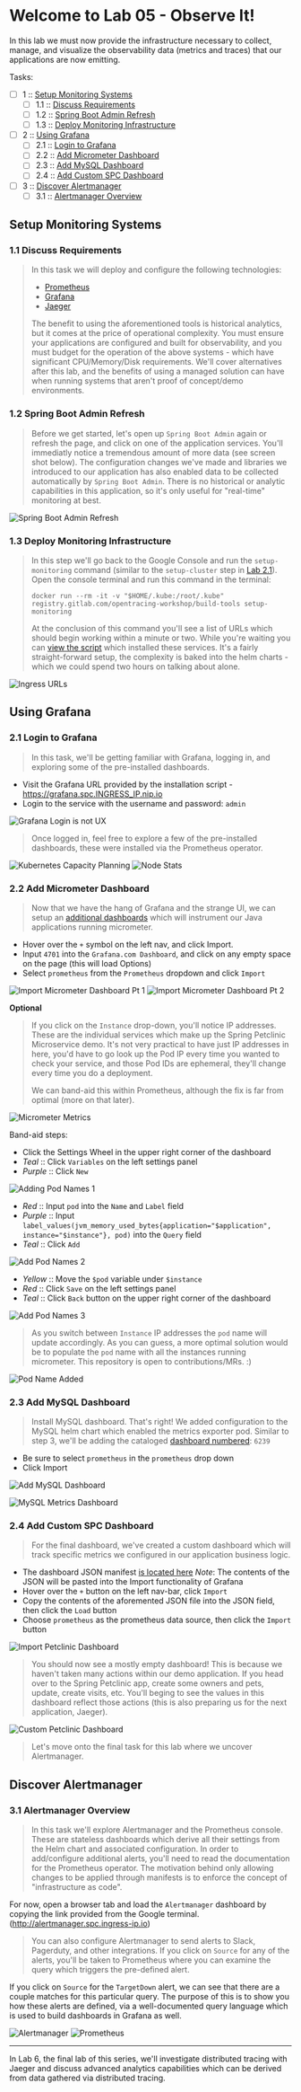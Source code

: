 Welcome to Lab 05 - Observe It!
===

In this lab we must now provide the infrastructure necessary to collect, manage, and visualize the observability data (metrics and traces) that our applications are now emitting.

Tasks:

- [ ] 1 :: [Setup Monitoring Systems](https://gitlab.com/opentracing-workshop/lab-notes/tree/master/lab-05#setup-monitoring-systems)
  - [ ] 1.1 :: [Discuss Requirements](https://gitlab.com/opentracing-workshop/lab-notes/tree/master/lab-05#11-discuss-requirements)
  - [ ] 1.2 :: [Spring Boot Admin Refresh](https://gitlab.com/opentracing-workshop/lab-notes/tree/master/lab-05#12-spring-boot-admin-refresh)
  - [ ] 1.3 :: [Deploy Monitoring Infrastructure](https://gitlab.com/opentracing-workshop/lab-notes/tree/master/lab-05#13-deploy-monitoring-infrastructure)
- [ ] 2 :: [Using Grafana](https://gitlab.com/opentracing-workshop/lab-notes/tree/master/lab-05#using-grafana)
  - [ ] 2.1 :: [Login to Grafana](https://gitlab.com/opentracing-workshop/lab-notes/tree/master/lab-05#21-login-to-grafana)
  - [ ] 2.2 :: [Add Micrometer Dashboard](https://gitlab.com/opentracing-workshop/lab-notes/tree/master/lab-05#22-add-micrometer-dashboard)
  - [ ] 2.3 :: [Add MySQL Dashboard](https://gitlab.com/opentracing-workshop/lab-notes/tree/master/lab-05#23-add-mysql-dashboard)
  - [ ] 2.4 :: [Add Custom SPC Dashboard](https://gitlab.com/opentracing-workshop/lab-notes/tree/master/lab-05#24-add-custom-spc-dashboard)
- [ ] 3 :: [Discover Alertmanager](https://gitlab.com/opentracing-workshop/lab-notes/tree/master/lab-05#discover-alertmanager)
  - [ ] 3.1 :: [Alertmanager Overview](https://gitlab.com/opentracing-workshop/lab-notes/tree/master/lab-05#31-alertmanager-overview)

Setup Monitoring Systems
---

### 1.1 Discuss Requirements

> In this task we will deploy and configure the following technologies:
> 
> * [Prometheus](https://prometheus.io/)
> * [Grafana](https://grafana.com/)
> * [Jaeger](https://www.jaegertracing.io/)
>
> The benefit to using the aforementioned tools is historical analytics, but it comes at the price of operational complexity. You must ensure your applications are configured and built for observability, and you must budget for the operation of the above systems - which have significant CPU/Memory/Disk requirements. We'll cover alternatives after this lab, and the benefits of using a managed solution can have when running systems that aren't proof of concept/demo environments.

### 1.2 Spring Boot Admin Refresh

> Before we get started, let's open up `Spring Boot Admin` again or refresh the page, and click on one of the application services. You'll immediatly notice a tremendous amount of more data (see screen shot below). The configuration changes we've made and libraries we introduced to our application has also enabled data to be collected automatically by `Spring Boot Admin`. There is no historical or analytic capabilities in this application, so it's only useful for "real-time" monitoring at best.

![Spring Boot Admin Refresh](lab-05/images/img00a.png)

### 1.3 Deploy Monitoring Infrastructure

> In this step we'll go back to the Google Console and run the `setup-monitoring` command (similar to the `setup-cluster` step in [Lab 2.1](https://gitlab.com/opentracing-workshop/lab-notes/tree/master/lab-02#21-setup-cluster)). Open the console terminal and run this command in the terminal: 
> 
> `docker run --rm -it -v "$HOME/.kube:/root/.kube" registry.gitlab.com/opentracing-workshop/build-tools setup-monitoring`
>
> At the conclusion of this command you'll see a list of URLs which should begin working within a minute or two. While you're waiting you can [view the script](https://gitlab.com/opentracing-workshop/build-tools/blob/master/bin/setup-monitoring) which installed these services. It's a fairly straight-forward setup, the complexity is baked into the helm charts - which we could spend two hours on talking about alone.

![Ingress URLs](lab-05/images/img01.png)

Using Grafana
---

### 2.1 Login to Grafana

> In this task, we'll be getting familiar with Grafana, logging in, and exploring some of the pre-installed dashboards.

* Visit the Grafana URL provided by the installation script - https://grafana.spc.INGRESS_IP.nip.io
* Login to the service with the username and password: `admin`

![Grafana Login is not UX](lab-05/images/img02a.png)

> Once logged in, feel free to explore a few of the pre-installed dashboards, these were installed via the Prometheus operator.

![Kubernetes Capacity Planning](lab-05/images/img02b.png)
![Node Stats](lab-05/images/img02c.png)

### 2.2 Add Micrometer Dashboard

> Now that we have the hang of Grafana and the strange UI, we can setup an [additional dashboards](https://grafana.com/dashboards/4701) which will instrument our Java applications running micrometer.

* Hover over the `+` symbol on the left nav, and click Import.
* Input `4701` into the `Grafana.com Dashboard`, and click on any empty space on the page (this will load Options)
* Select `prometheus` from the `Prometheus` dropdown and click `Import`

![Import Micrometer Dashboard Pt 1](lab-05/images/img03a.png)
![Import Micrometer Dashboard Pt 2](lab-05/images/img03b.png)

**Optional**

> If you click on the `Instance` drop-down, you'll notice IP addresses. These are the individual services which make up the Spring Petclinic Microservice demo. It's not very practical to have just IP addresses in here, you'd have to go look up the Pod IP every time you wanted to check your service, and those Pod IDs are ephemeral, they'll change every time you do a deployment.
>
> We can band-aid this within Prometheus, although the fix is far from optimal (more on that later).

![Micrometer Metrics](lab-05/images/img04a.png)

Band-aid steps:

* Click the Settings Wheel in the upper right corner of the dashboard
* _Teal_ :: Click `Variables` on the left settings panel
* _Purple_ :: Click `New`

![Adding Pod Names 1](lab-05/images/img04b.png)

* _Red_ :: Input `pod` into the `Name` and `Label` field
* _Purple_ :: Input `label_values(jvm_memory_used_bytes{application="$application", instance="$instance"}, pod)` into the `Query` field
* _Teal_ :: Click `Add`

![Add Pod Names 2](lab-05/images/img04c.png)

* _Yellow_ :: Move the `$pod` variable under `$instance`
* _Red_ :: Click `Save` on the left settings panel
* _Teal_ :: Click `Back` button on the upper right corner of the dashboard

![Add Pod Names 3](lab-05/images/img04d.png)

> As you switch between `Instance` IP addresses the `pod` name will update accordingly. As you can guess, a more optimal solution would be to populate the `pod` name with all the instances running micrometer. This repository is open to contributions/MRs. :)

![Pod Name Added](lab-05/images/img04e.png)

### 2.3 Add MySQL Dashboard

> Install MySQL dashboard. That's right! We added configuration to the MySQL helm chart which enabled the metrics exporter pod. Similar to step 3, we'll be adding the cataloged [dashboard numbered](https://grafana.com/dashboards/6239): `6239`

* Be sure to select `prometheus` in the `prometheus` drop down
* Click Import

![Add MySQL Dashboard](lab-05/images/img05a.png)

![MySQL Metrics Dashboard](lab-05/images/img05b.png)

### 2.4 Add Custom SPC Dashboard

> For the final dashboard, we've created a custom dashboard which will track specific metrics we configured in our application business logic.

* The dashboard JSON manifest [is located here](https://gist.githubusercontent.com/notsureifkevin/104adca1ccd4b96937738f9bfbb6ba46/raw/1fddbe7eeebcb57dfb25d0407161710928d9b52f/petclinic.json) _Note_: The contents of the JSON will be pasted into the Import functionality of Grafana
* Hover over the `+` button on the left nav-bar, click `Import`
* Copy the contents of the aforemented JSON file into the JSON field, then click the `Load` button
* Choose `prometheus` as the prometheus data source, then click the `Import` button

![Import Petclinic Dashboard](lab-05/images/img06a.png)

> You should now see a mostly empty dashboard! This is because we haven't taken many actions within our demo application. If you head over to the Spring Petclinic app, create some owners and pets, update, create visits, etc. You'll beging to see the values in this dashboard reflect those actions (this is also preparing us for the next application, Jaeger).

![Custom Petclinic Dashboard](lab-05/images/img06b.png)

> Let's move onto the final task for this lab where we uncover Alertmanager.

Discover Alertmanager
---

### 3.1 Alertmanager Overview

> In this task we'll explore Alertmanager and the Prometheus console. These are stateless dashboards which derive all their settings from the Helm chart and associated configuration. In order to add/configure additional alerts, you'll need to read the documentation for the Prometheus operator. The motivation behind only allowing changes to be applied through manifests is to enforce the concept of "infrastructure as code".

For now, open a browser tab and load the `Alertmanager` dashboard by copying the link provided from the Google terminal. (http://alertmanager.spc.ingress-ip.io)

> You can also configure Alertmanager to send alerts to Slack, Pagerduty, and other integrations. If you click on `Source` for any of the alerts, you'll be taken to Prometheus where you can examine the query which triggers the pre-defined alert.

If you click on `Source` for the `TargetDown` alert, we can see that there are a couple matches for this particular query. The purpose of this is to show you how these alerts are defined, via a well-documented query language which is used to build dashboards in Grafana as well.

![Alertmanager](lab-05/images/img07a.png)
![Prometheus](lab-05/images/img07b.png)

---

In Lab 6, the final lab of this series, we'll investigate distributed tracing with Jaeger and discuss advanced analytics capabilities which can be derived from data gathered via distributed tracing.